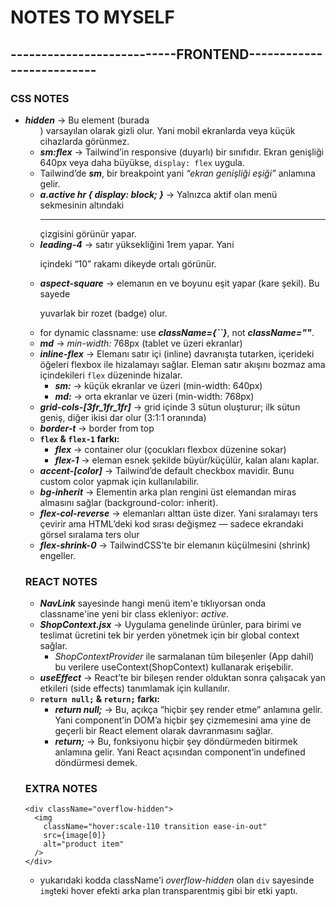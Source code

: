 # NOTES TO MYSELF

## ---------------------------FRONTEND--------------------------

### CSS NOTES

- **_hidden_** → Bu element (burada <ul>) varsayılan olarak gizli olur. Yani mobil ekranlarda veya küçük cihazlarda görünmez.
- **_sm:flex_** → Tailwind’in responsive (duyarlı) bir sınıfıdır. Ekran genişliği 640px veya daha büyükse, `display: flex` uygula.
- Tailwind’de **_sm_**, bir breakpoint yani _“ekran genişliği eşiği”_ anlamına gelir.
- **_a.active hr { display: block; }_** → Yalnızca aktif olan menü sekmesinin altındaki <hr> çizgisini görünür yapar.
- **_leading-4_** → satır yüksekliğini 1rem yapar. Yani <p> içindeki “10” rakamı dikeyde ortalı görünür.
- **_aspect-square_** → elemanın en ve boyunu eşit yapar (kare şekil). Bu sayede <p> yuvarlak bir rozet (badge) olur.
- for dynamic classname: use **_className={``}_**, not **_className=""_**.
- **_md_** → _min-width:_ 768px (tablet ve üzeri ekranlar)
- **_inline-flex_** → Elemanı satır içi (inline) davranışta tutarken, içerideki öğeleri flexbox ile hizalamayı sağlar. Eleman satır akışını bozmaz ama içindekileri `flex` düzeninde hizalar.
  - **_sm:_** → küçük ekranlar ve üzeri (min-width: 640px)
  - **_md:_** → orta ekranlar ve üzeri (min-width: 768px)
- **_grid-cols-[3fr_1fr_1fr]_** → grid içinde 3 sütun oluşturur; ilk sütun geniş, diğer ikisi dar olur (3:1:1 oranında)
- **_border-t_** → border from top
- **`flex` & `flex-1` farkı:**
  - **_flex_** → container olur (çocukları flexbox düzenine sokar)
  - **_flex-1_** → eleman esnek şekilde büyür/küçülür, kalan alanı kaplar.
- **_accent-[color]_** → Tailwind’de default checkbox mavidir. Bunu custom color yapmak için kullanılabilir.
- **_bg-inherit_** → Elementin arka plan rengini üst elemandan miras almasını sağlar (background-color: inherit).
- **_flex-col-reverse_** → elemanları alttan üste dizer. Yani sıralamayı ters çevirir ama HTML’deki kod sırası değişmez — sadece ekrandaki görsel sıralama ters olur
- **_flex-shrink-0_** → TailwindCSS’te bir elemanın küçülmesini (shrink) engeller.

### REACT NOTES

- **_NavLink_** sayesinde hangi menü item'e tıklıyorsan onda classname'ine yeni bir class ekleniyor: _active_.
- **_ShopContext.jsx_** → Uygulama genelinde ürünler, para birimi ve teslimat ücretini tek bir yerden yönetmek için bir global context sağlar.
  - _ShopContextProvider_ ile sarmalanan tüm bileşenler (App dahil) bu verilere useContext(ShopContext) kullanarak erişebilir.
- **_useEffect_** → React’te bir bileşen render olduktan sonra çalışacak yan etkileri (side effects) tanımlamak için kullanılır.
- **`return null;` & `return;` farkı:**
  - **_return null;_** → Bu, açıkça “hiçbir şey render etme” anlamına gelir.
    Yani component’in DOM’a hiçbir şey çizmemesini ama yine de geçerli bir React element olarak davranmasını sağlar.
  - **_return;_** → Bu, fonksiyonu hiçbir şey döndürmeden bitirmek anlamına gelir.
    Yani React açısından component’in undefined döndürmesi demek.

### EXTRA NOTES

```
<div className="overflow-hidden">
  <img
    className="hover:scale-110 transition ease-in-out"
    src={image[0]}
    alt="product item"
  />
</div>
```

- yukarıdaki kodda className'i _overflow-hidden_ olan `div` sayesinde `img`teki hover efekti arka plan transparentmiş gibi bir etki yaptı.
